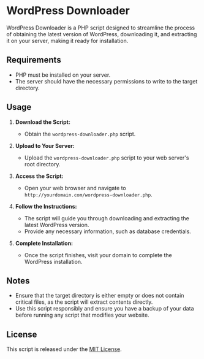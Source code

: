 # WordPress Downloader

WordPress Downloader is a PHP script designed to streamline the process of obtaining the latest version of WordPress, downloading it, and extracting it on your server, making it ready for installation.

## Requirements

- PHP must be installed on your server.
- The server should have the necessary permissions to write to the target directory.

## Usage

1. **Download the Script:**
   - Obtain the `wordpress-downloader.php` script.

2. **Upload to Your Server:**
   - Upload the `wordpress-downloader.php` script to your web server's root directory.

3. **Access the Script:**
   - Open your web browser and navigate to `http://yourdomain.com/wordpress-downloader.php`.

4. **Follow the Instructions:**
   - The script will guide you through downloading and extracting the latest WordPress version.
   - Provide any necessary information, such as database credentials.

5. **Complete Installation:**
   - Once the script finishes, visit your domain to complete the WordPress installation.

## Notes

- Ensure that the target directory is either empty or does not contain critical files, as the script will extract contents directly.
- Use this script responsibly and ensure you have a backup of your data before running any script that modifies your website.

## License

This script is released under the [MIT License](LICENSE).
